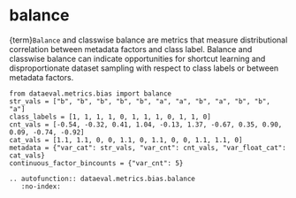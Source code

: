 # balance

{term}`Balance` and classwise balance are metrics that measure distributional
correlation between metadata factors and class label.  Balance and classwise
balance can indicate opportunities for shortcut learning and disproportionate
dataset sampling with respect to class labels or between metadata factors.

```{testsetup}
from dataeval.metrics.bias import balance
str_vals = ["b", "b", "b", "b", "b", "a", "a", "b", "a", "b", "b", "a"]
class_labels = [1, 1, 1, 1, 0, 1, 1, 1, 0, 1, 1, 0]
cnt_vals = [-0.54, -0.32, 0.41, 1.04, -0.13, 1.37, -0.67, 0.35, 0.90, 0.09, -0.74, -0.92]
cat_vals = [1.1, 1.1, 0, 0, 1.1, 0, 1.1, 0, 0, 1.1, 1.1, 0]
metadata = {"var_cat": str_vals, "var_cnt": cnt_vals, "var_float_cat": cat_vals}
continuous_factor_bincounts = {"var_cnt": 5}
```

```{eval-rst}
.. autofunction:: dataeval.metrics.bias.balance
   :no-index:
```
